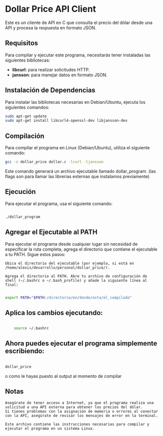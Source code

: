 # Dollar Price API Client

Este es un cliente de API en C que consulta el precio del dólar desde una API y procesa la respuesta en formato JSON.

## Requisitos

Para compilar y ejecutar este programa, necesitarás tener instaladas las siguientes bibliotecas:

- **libcurl**: para realizar solicitudes HTTP.
- **jansson**: para manejar datos en formato JSON.

## Instalación de Dependencias

Para instalar las bibliotecas necesarias en Debian/Ubuntu, ejecuta los siguientes comandos:

```bash
sudo apt-get update
sudo apt-get install libcurl4-openssl-dev libjansson-dev
```

## Compilación

Para compilar el programa en Linux (Debian/Ubuntu), utiliza el siguiente comando:

```bash
gcc -o dollar_price dollar.c -lcurl -ljansson
```
Este comando generará un archivo ejecutable llamado dollar_program.
(las flags son para llamar las librerias externas que instalamos previamente)

## Ejecución

Para ejecutar el programa, usa el siguiente comando:

```bash

./dollar_program
```

## Agregar el Ejecutable al PATH

Para ejecutar el programa desde cualquier lugar sin necesidad de especificar la ruta completa, agrega el directorio que contiene el ejecutable a tu PATH. Sigue estos pasos:

    Ubica el directorio del ejecutable (por ejemplo, si está en /home/alexis/desarrollo/personal/dollar_price/).

    Agrega el directorio al PATH. Abre tu archivo de configuración de shell (~/.bashrc o ~/.bash_profile) y añade la siguiente línea al final:

```bash

export PATH="$PATH:/directorio/en/donde/esta/el_compilado"
```

## Aplica los cambios ejecutando:

```bash

    source ~/.bashrc
```

## Ahora puedes ejecutar el programa simplemente escribiendo:

```bash

dollar_price
```

o como le hayas puesto al output al momento de compilar


## Notas

    Asegúrate de tener acceso a Internet, ya que el programa realiza una solicitud a una API externa para obtener los precios del dólar.
    Si tienes problemas con la asignación de memoria o errores al conectar con la API, asegúrate de revisar los mensajes de error en la terminal.

    Este archivo contiene las instrucciones necesarias para compilar y ejecutar el programa en un sistema Linux.
